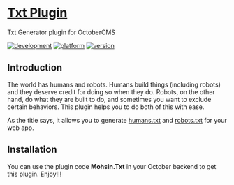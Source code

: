 # [Txt Plugin](https://github.com/SaifurRahmanMohsin/Txt-Plugin) #
Txt Generator plugin for OctoberCMS

[![development](https://img.shields.io/badge/state-Ready-red.svg)](https://img.shields.io/badge/state-Ready-red.svg)
[![platform](https://img.shields.io/badge/platform-October%20CMS-orange.svg)](https://img.shields.io/badge/platform-OctoberCMS-orange.svg)
[![version](https://img.shields.io/badge/version-2.0.1-green.svg)](https://img.shields.io/badge/version-2.0.1-green.svg)

## Introduction ##
The world has humans and robots. Humans build things (including robots) and they deserve credit for doing so when they do. Robots, on the other hand, do what they are built to do, and sometimes you want to exclude certain behaviors. This plugin helps you to do both of this with ease.

As the title says, it allows you to generate [humans.txt](http://humanstxt.org/Standard.html) and [robots.txt](http://www.robotstxt.org/orig.html) for your web app.

## Installation ##
You can use the plugin code **Mohsin.Txt** in your October backend to get this plugin. Enjoy!!!
